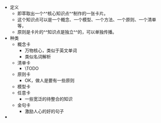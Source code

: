 - 定义
	- 即萃取出一个^^核心知识点^^制作的一张卡片。
	- 这个知识点可以是一个概念、一个模型、一个方法、一个原则、一个清单等，
	- 原则是卡片的^^知识点是独立^^的，可以单独传播。
- 种类
	- 概念卡
		- 万物核心，类似于英文单词
		- 类似名词解析
	- 清单卡
		- \TODO
	- 原则卡
		- OK，做人是要有一些原则
	- 模型卡
	- 任意卡
		- 一些宽泛的待整合的知识
	- 金句卡
		- 激励人心的好的句子
-
